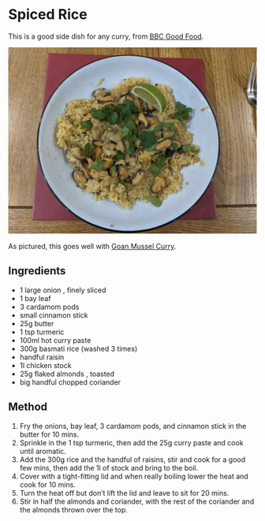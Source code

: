 
# Spiced Rice # 

This is a good side dish for any curry, from [BBC Good Food](https://www.bbcgoodfood.com/recipes/spiced-rice-0).

![Mussel Curry on Spiced Rice](/public/images/Mussel-Curry-on-Spiced-Rice.jpg)

As pictured, this goes well with <a href="/public/recipes/Mains/Fish/Goan%20Mussel%20Curry.md">Goan Mussel Curry</a>.


## Ingredients ## 

- 1 large onion , finely sliced
- 1 bay leaf
- 3 cardamom pods
- small cinnamon stick
- 25g butter
- 1 tsp turmeric
- 100ml hot curry paste
- 300g basmati rice (washed 3 times)
- handful raisin
- 1l chicken stock
- 25g flaked almonds , toasted
- big handful chopped coriander

## Method ## 

1. Fry the onions, bay leaf, 3 cardamom pods, and cinnamon stick in the butter for 10 mins.
1. Sprinkle in the 1 tsp turmeric, then add the 25g curry paste and cook until aromatic.
1. Add the 300g rice and the handful of raisins, stir and cook for a good few mins, then add the 1l of stock and bring to the boil.
1. Cover with a tight-fitting lid and when really boiling lower the heat and cook for 10 mins.
1. Turn the heat off but don’t lift the lid and leave to sit for 20 mins.
1. Stir in half the almonds and coriander, with the rest of the coriander and the almonds thrown over the top.


